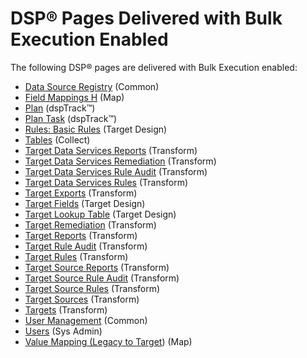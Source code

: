 # DSP® Pages Delivered with Bulk Execution Enabled

The following DSP® pages are delivered with Bulk Execution enabled:

  - [Data Source
    Registry](../../Common/Page_Desc/Data_Source_Registry_H.htm)
    (Common)
  - [Field Mappings
    H](../../../Migration/Map/Page_Desc/Field_Mappings_H.htm) (Map)
  - [Plan](../../dspTrack/Page_Desc/Plan_H.htm) (dspTrack™)
  - [Plan Task](../../dspTrack/Page_Desc/Plan_Task_H.htm) (dspTrack™)
  - [Rules: Basic
    Rules](../../../Migration/Design/Page_Desc/Rules_Basic_Rule_H.htm)
    (Target Design)
  - [Tables](../../Collect/Page_Desc/Tables_H.htm) (Collect)
  - [Target Data Services
    Reports](../../../Migration/Transform/Page_Desc/Target_Data_Services_Reports_H.htm)
    (Transform)
  - [Target Data Services
    Remediation](../../../Migration/Transform/Page_Desc/Target_DS_Remediation_H.htm)
    (Transform)
  - [Target Data Services Rule
    Audit](../../../Migration/Transform/Page_Desc/Target_DS_Rule_Audit_H.htm)
    (Transform)
  - [Target Data Services
    Rules](../../../Migration/Transform/Page_Desc/Target_Data_Services_Rules_H.htm)
    (Transform)
  - [Target
    Exports](../../../Migration/Transform/Page_Desc/Target_Exports_H.htm)
    (Transform)
  - [Target
    Fields](../../../Migration/Design/Page_Desc/Target_Fields_H_Target_Design.htm)
    (Target Design)
  - [Target Lookup
    Table](../../../Migration/Design/Page_Desc/Target_Lookup_Table_H.htm)
    (Target Design)
  - [Target
    Remediation](../../../Migration/Transform/Page_Desc/Target_Remediation_H.htm)
    (Transform)
  - [Target
    Reports](../../../Migration/Transform/Page_Desc/Target_Reports_H.htm)
    (Transform)
  - [Target
    Rule Audit](../../../Migration/Transform/Page_Desc/Target_Rule_Audit_H.htm)
    (Transform)
  - [Target
    Rules](../../../Migration/Transform/Page_Desc/Target_Rules_H.htm)
    (Transform)
  - [Target Source
    Reports](../../../Migration/Transform/Page_Desc/Target_Source_Reports_H.htm)
    (Transform)
  - [Target Source
    Rule Audit](../../../Migration/Transform/Page_Desc/Target_Source_Rule_Audit.htm)
    (Transform)
  - [Target Source
    Rules](../../../Migration/Transform/Page_Desc/Target_Source_Rules_H.htm)
    (Transform)
  - [Target
    Sources](../../../Migration/Transform/Page_Desc/Target_Sources_H.htm)
    (Transform)
  - [Targets](../../../Migration/Transform/Page_Desc/Targets_H.htm)
    (Transform)
  - [User Management](../../Common/Page_Desc/User_Management_H.htm)
    (Common)
  - [Users](../Page_Desc/Users_H.htm) (Sys Admin)
  - [Value Mapping (Legacy to
    Target](../../../Migration/Map/Page_Desc/Value_Mapping_Legacy_to_Target_H.htm))
    (Map)
